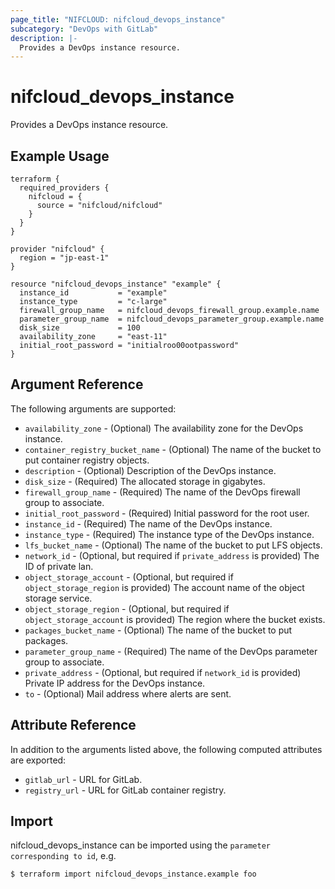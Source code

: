 ```yaml
---
page_title: "NIFCLOUD: nifcloud_devops_instance"
subcategory: "DevOps with GitLab"
description: |-
  Provides a DevOps instance resource.
---
```


# nifcloud_devops_instance

Provides a DevOps instance resource.

## Example Usage

```hcl
terraform {
  required_providers {
    nifcloud = {
      source = "nifcloud/nifcloud"
    }
  }
}

provider "nifcloud" {
  region = "jp-east-1"
}

resource "nifcloud_devops_instance" "example" {
  instance_id           = "example"
  instance_type         = "c-large"
  firewall_group_name   = nifcloud_devops_firewall_group.example.name
  parameter_group_name  = nifcloud_devops_parameter_group.example.name
  disk_size             = 100
  availability_zone     = "east-11"
  initial_root_password = "initialroo00ootpassword"
}
```

## Argument Reference

The following arguments are supported:

* `availability_zone` - (Optional) The availability zone for the DevOps instance.
* `container_registry_bucket_name` - (Optional) The name of the bucket to put container registry objects.
* `description` - (Optional) Description of the DevOps instance.
* `disk_size` - (Required) The allocated storage in gigabytes.
* `firewall_group_name` - (Required) The name of the DevOps firewall group to associate.
* `initial_root_password` - (Required) Initial password for the root user.
* `instance_id` - (Required) The name of the DevOps instance.
* `instance_type` - (Required) The instance type of the DevOps instance.
* `lfs_bucket_name` - (Optional) The name of the bucket to put LFS objects.
* `network_id` - (Optional, but required if `private_address` is provided) The ID of private lan.
* `object_storage_account` - (Optional, but required if `object_storage_region` is provided) The account name of the object storage service.
* `object_storage_region` - (Optional, but required if `object_storage_account` is provided) The region where the bucket exists.
* `packages_bucket_name` - (Optional) The name of the bucket to put packages.
* `parameter_group_name` - (Required) The name of the DevOps parameter group to associate.
* `private_address` - (Optional, but required if `network_id` is provided) Private IP address for the DevOps instance.
* `to` - (Optional) Mail address where alerts are sent.

## Attribute Reference

In addition to the arguments listed above, the following computed attributes are exported:

* `gitlab_url` - URL for GitLab.
* `registry_url` - URL for GitLab container registry.

## Import

nifcloud_devops_instance can be imported using the `parameter corresponding to id`, e.g.

```
$ terraform import nifcloud_devops_instance.example foo
```
